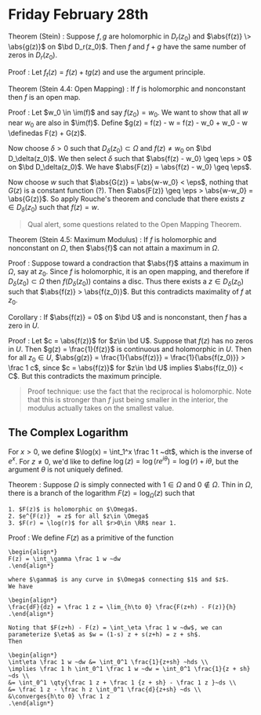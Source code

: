 # Friday February 28th

Theorem (Stein)
:   Suppose $f, g$ are holomorphic in $D_r(z_0)$ and $\abs{f(z)} \> \abs{g(z)}$ on $\bd D_r(z_0)$.
    Then $f$ and $f+g$ have the same number of zeros in $D_r(z_0)$.

Proof
: Let $f_t(z) = f(z) + tg(z)$ and use the argument principle.


Theorem (Stein 4.4: Open Mapping)
: If $f$ is holomorphic and nonconstant then $f$ is an open map.

Proof
: Let $w_0 \in \im(f)$ and say $f(z_0) = w_0$.
  We want to show that all $w$ near $w_0$ are also in $\im(f)$.
  Define $g(z) = f(z) - w = f(z) - w_0 + w_0 - w \definedas F(z) + G(z)$.

  Now choose $\delta>0$ such that $D_\delta(z_0) \subset \Omega$ and $f(z) \neq w_0$ on $\bd D_\delta(z_0)$.
  We then select $\delta$ such that $\abs{f(z) - w_0} \geq \eps > 0$ on $\bd D_\delta(z_0)$.
  We have $\abs{F(z)} = \abs{f(z) - w_0} \geq \eps$.
  
  Now choose $w$ such that $\abs{G(z)} = \abs{w-w_0} < \eps$, nothing that $G(z)$ is a constant function (?).
  Then $\abs{F(z)} \geq \eps > \abs{w-w_0} = \abs{G(z)}$.
  So apply Rouche's theorem and conclude that there exists $z\in D_\delta(z_0)$ such that $f(z) = w$.

> Qual alert, some questions related to the Open Mapping Theorem.

Theorem (Stein 4.5: Maximum Modulus)
: If $f$ is holomorphic and nonconstant on $\Omega$, then $\abs{f}$ can not attain a maximum in $\Omega$.

Proof
:   Suppose toward a condraction that $\abs{f}$ attains a maximum in $\Omega$, say at $z_0$. 
    Since $f$ is holomorphic, it is an open mapping, and therefore if $D_\delta(z_0) \subset \Omega$ then $f(D_\delta(z_0))$ contains a disc.
    Thus there exists a $z\in D_\delta(z_0)$ such that $\abs{f(z)} > \abs{f(z_0)}$.
    But this contradicts maximality of $f$ at $z_0$.
  
Corollary
:   If $\abs{f(z)} = 0$ on $\bd U$ and is nonconstant, then $f$ has a zero in $U$.

Proof
:   Let $c = \abs{f(z)}$ for $z\in \bd U$.
    Suppose that $f(z)$ has no zeros in $U$.
    Then $g(z) = \frac{1}{f(z)}$ is continuous and holomorphic in $U$.
    Then for all $z_0 \in U$, $\abs{g(z)} = \frac{1}{\abs{f(z)}} = \frac{1}{\abs{f(z_0)}} > \frac 1 c$, since $c = \abs{f(z)}$ for $z\in \bd U$ implies $\abs{f(z_0)} < C$.
    But this contradicts the maximum principle.

> Proof technique: use the fact that the reciprocal is holomorphic.
> Note that this is stronger than $f$ just being smaller in the interior, the modulus actually takes on the smallest value.

## The Complex Logarithm

For $x>0$, we define $\log(x) = \int_1^x \frac 1 t ~dt$, which is the inverse of $e^x$.
For $z\neq 0$, we'd like to define $\log(z) = \log(re^{i\theta}) = \log(r) + i \theta$, but the argument $\theta$ is not uniquely defined.

Theorem
:   Suppose $\Omega$ is simply connected with $1\in \Omega$ and $0\not\in\Omega$.
    Thin in $\Omega$, there is a branch of the logarithm $F(z) = \log_\Omega(z)$ such that

    1. $F(z)$ is holomorphic on $\Omega$.
    2. $e^{F(z)}  = z$ for all $z\in \Omega$
    3. $F(r) = \log(r)$ for all $r>0\in \RR$ near 1.

Proof
:   We define $F(z)$ as a primitive of the function 

    \begin{align*}
    F(z) = \int_\gamma \frac 1 w ~dw
    .\end{align*}

    where $\gamma$ is any curve in $\Omega$ connecting $1$ and $z$.
    We have 

    \begin{align*}
    \frac{dF}{dz} = \frac 1 z = \lim_{h\to 0} \frac{F(z+h) - F(z)}{h}
    .\end{align*}

    Noting that $F(z+h) - F(z) = \int_\eta \frac 1 w ~dw$, we can parameterize $\eta$ as $w = (1-s) z + s(z+h) = z + sh$.
    Then

    \begin{align*}
    \int\eta \frac 1 w ~dw &= \int_0^1 \frac{1}{z+sh} ~hds \\
    \implies \frac 1 h \int_0^1 \frac 1 w ~dw = \int_0^1 \frac{1}{z + sh} ~ds \\
    &= \int_0^1 \qty{\frac 1 z + \frac 1 {z + sh} - \frac 1 z }~ds \\
    &= \frac 1 z - \frac h z \int_0^1 \frac{d}{z+sh} ~ds \\
    &\converges{h\to 0} \frac 1 z
    .\end{align*}


